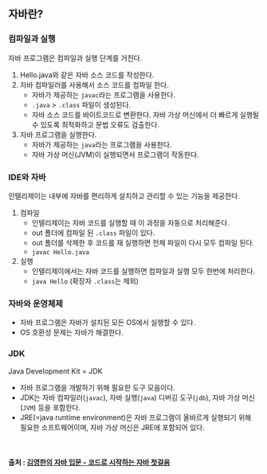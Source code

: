## 자바란?

### 컴파일과 실행

자바 프로그램은 컴파일과 실행 단계를 거친다.

1. Hello.java와 같은 자바 소스 코드를 작성한다.
2. 자바 컴파일러를 사용해서 소스 코드를 컴파일 한다.
   - 자바가 제공하는 `javac`라는 프로그램을 사용한다.
   - `.java` > `.class` 파일이 생성된다.
   - 자바 소스 코드를 바이트코드로 변환한다. 자바 가상 머신에서 더 빠르게 실행될 수 있도록 최적화하고 문법 오류도 검출한다.
3. 자바 프로그램을 실행한다.
   - 자바가 제공하는 `java`라는 프로그램을 사용한다.
   - 자바 가상 머신(JVM)이 실행되면서 프로그램이 작동한다.

### IDE와 자바

인텔리제이는 내부에 자바를 편리하게 설치하고 관리할 수 있는 기능을 제공한다.

1. 컴파일
    - 인텔리제이는 자바 코드를 실행할 때 이 과정을 자동으로 처리해준다.
    - out 폴더에 컴파일 된 `.class` 파일이 있다.
    - out 폴더를 삭제한 후 코드를 재 실행하면 전체 파일이 다시 모두 컴파일 된다.
    - `javac Hello.java`
2. 실행
    - 인텔리제이에서는 자바 코드를 실행하면 컴파일과 실행 모두 한번에 처리한다.
    - `java Hello` (확장자 `.class`는 제외)

### 자바와 운영체제

- 자바 프로그램은 자바가 설치된 모든 OS에서 실행할 수 있다.
- OS 호환성 문제는 자바가 해결한다.

### JDK

Java Development Kit = JDK

- 자바 프로그램을 개발하기 위해 필요한 도구 모음이다.
- JDK는 자바 컴파일러(`javac`), 자바 실행(`java`) 디버깅 도구(`jdb`), 자바 가상 머신(`JVM`) 등을 포함한다.
- JRE(=java runtime environment)은 자바 프로그램이 올바르게 실행되기 위해 필요한 소프트웨어이며, 자바 가상 머신은 JRE에 포함되어 있다.

<br />

#### 출처 : [김영한의 자바 입문 - 코드로 시작하는 자바 첫걸음](https://www.inflearn.com/course/%EA%B9%80%EC%98%81%ED%95%9C%EC%9D%98-%EC%9E%90%EB%B0%94-%EC%9E%85%EB%AC%B8/dashboard)